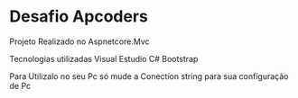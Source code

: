 # Desafio Apcoders 

Projeto Realizado no Aspnetcore.Mvc

Tecnologias utilizadas 
Visual Estudio
C#
Bootstrap

Para Utilizalo no seu Pc só mude a Conection string para sua configuração de Pc 

